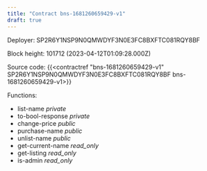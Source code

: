 ```yaml
---
title: "Contract bns-1681260659429-v1"
draft: true
---
```

Deployer: SP2R6Y1NSP9N0QMWDYF3N0E3FC8BXFTC081RQY8BF


 



Block height: 101712 (2023-04-12T01:09:28.000Z)

Source code: {{<contractref "bns-1681260659429-v1" SP2R6Y1NSP9N0QMWDYF3N0E3FC8BXFTC081RQY8BF bns-1681260659429-v1>}}

Functions:

* list-name _private_
* to-bool-response _private_
* change-price _public_
* purchase-name _public_
* unlist-name _public_
* get-current-name _read_only_
* get-listing _read_only_
* is-admin _read_only_
